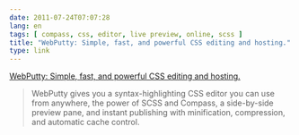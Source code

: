 ```yaml
---
date: 2011-07-24T07:07:28
lang: en
tags: [ compass, css, editor, live preview, online, scss ]
title: "WebPutty: Simple, fast, and powerful CSS editing and hosting."
type: link
---
```


[WebPutty: Simple, fast, and powerful CSS editing and
hosting.](http://www.webputty.net/)

> WebPutty gives you a syntax-highlighting CSS editor you can use from
> anywhere, the power of SCSS and Compass, a side-by-side preview pane,
> and instant publishing with minification, compression, and automatic
> cache control.

